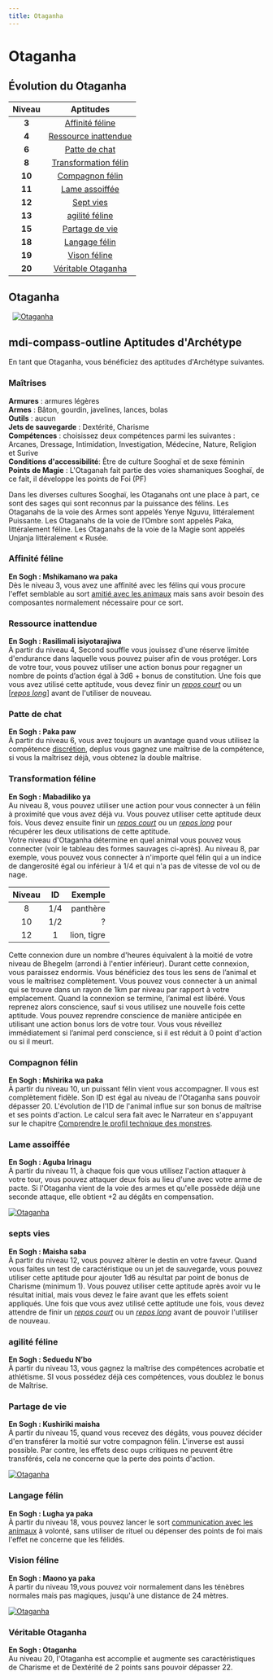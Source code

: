 ```yaml
---
title: Otaganha
---
```

# Otaganha

## Évolution du Otaganha

|Niveau|Aptitudes|
|:-:|:-:|
|**3**|[Affinité féline](#affinite-feline)|
|**4**|[Ressource inattendue](#ressource-inattendue)|
|**6**|[Patte de chat](#patte-de-chat)|
|**8**|[Transformation félin](#transformation-feline)|
|**10**|[Compagnon félin](#compagnon-felin)|
|**11**|[Lame assoiffée](#lame-assoiffee)|
|**12**|[Sept vies](#sept-vies)|
|**13**|[agilité féline](#agilite-feline)|
|**15**|[Partage de vie](#partage-de-vie)|
|**18**|[Langage félin](#langage-felin)|
|**19**|[Vison féline](#vision-feline)|
|**20**|[Véritable Otaganha](#veritable-otaganha)|

## Otaganha
&nbsp;
[![Otaganha](https://www.douaratil.fr/illustrations/archetype/otaganha300.jpeg)](https://www.douaratil.fr/illustrations/archetype/otaganha.jpeg)  

## <v-icon>mdi-compass-outline</v-icon> Aptitudes d'Archétype
En tant que Otaganha, vous bénéficiez des aptitudes d'Archétype suivantes.

### Maîtrises
**Armures** : armures légères  
**Armes** : Bâton, gourdin, javelines, lances, bolas   
**Outils** : aucun  
**Jets de sauvegarde** : Dextérité, Charisme  
**Compétences** : choisissez deux compétences parmi les suivantes : Arcanes, Dressage, Intimidation, Investigation, Médecine, Nature, Religion et Surive  
**Conditions d'accessibilité**: Être de culture Sooghaï et de sexe féminin  
**Points de Magie** : L'Otaganah fait partie des voies shamaniques Sooghaï, de ce fait, il développe les points de Foi (PF)  

Dans les diverses cultures Sooghaï, les Otaganahs ont une place à part, ce sont des sages qui sont reconnus par la puissance des félins.  Les Otaganahs de la voie des Armes sont appelés Yenye Nguvu, littéralement Puissante. Les Otaganahs de la voie de l’Ombre sont appelés Paka, littéralement féline. Les Otaganahs de la voie de la Magie sont appelés Unjanja littéralement « Rusée.  


### Affinité féline
**En Sogh : Mshikamano wa paka**  
Dès le niveau 3, vous avez une affinité avec les félins qui vous procure l'effet semblable au sort [amitié avec les animaux](/grimoire/amitié-avec-les-animaux) mais sans avoir besoin des composantes normalement nécessaire pour ce sort.

### Ressource inattendue
**En Sogh : Rasilimali isiyotarajiwa**  
À partir du niveau 4, Second souffle vous jouissez d'une réserve limitée d'endurance dans laquelle vous pouvez puiser afin de vous protéger. Lors de votre tour, vous pouvez utiliser une action bonus pour regagner un nombre de points d’action égal à 3d6 + bonus de constitution. Une fois que vous avez utilisé cette aptitude, vous devez finir un [_repos court_](/gerer-la-sante-du-personnage/#repos-court) ou un [_[_repos long_](/gerer-la-sante-du-personnage/#repos-long)_] avant de l'utiliser de nouveau.   

### Patte de chat
**En Sogh : Paka paw**  
À partir du niveau 6, vous avez toujours un avantage quand vous utilisez la compétence [discrétion](/utiliser-les-caracteristiques/#dextérité), deplus vous gagnez une maîtrise de la compétence, si vous la maîtrisez déjà, vous obtenez la double maîtrise.  

### Transformation féline
**En Sogh :  Mabadiliko ya**  
Au niveau 8, vous pouvez utiliser une action pour vous connecter à un félin à proximité que vous avez déjà vu. Vous pouvez utiliser cette aptitude deux fois. Vous devez ensuite finir un [_repos court_](/gerer-la-sante-du-personnage/#repos-court) ou un [_repos long_](/gerer-la-sante-du-personnage/#repos-long) pour récupérer les deux utilisations de cette aptitude.  
Votre niveau d'Otaganha détermine en quel animal vous pouvez vous connecter (voir le tableau des formes sauvages ci-après). Au niveau 8, par exemple, vous pouvez vous connecter à n'importe quel félin qui a un indice de dangerosité égal ou inférieur à 1/4 et qui n'a pas de vitesse de vol ou de nage.  

|Niveau|ID|Exemple|
|:-:|:-:|-:|
|8|1/4|panthère|
|10|1/2|?|
|12|1|lion, tigre|

Cette connexion dure un nombre d'heures équivalent à la moitié de votre niveau de Bhegelm (arrondi à l'entier inférieur). Durant cette connexion, vous paraissez endormis. Vous bénéficiez des tous les sens de l’animal et vous le maîtrisez complètement. Vous pouvez vous connecter à un animal qui se trouve dans un rayon de 1km par niveau par rapport à votre emplacement. Quand la connexion se termine, l’animal est libéré. Vous reprenez alors conscience, sauf si vous utilisez une nouvelle fois cette aptitude. Vous pouvez reprendre conscience de manière anticipée en utilisant une action bonus lors de votre tour. Vous vous réveillez immédiatement si l’animal perd conscience, si il est réduit à 0 point d'action ou si il meurt.  

### Compagnon félin  
**En Sogh : Mshirika wa paka**  
À partir du niveau 10, un puissant félin vient vous accompagner. Il vous est complètement fidèle. Son ID est égal au niveau de l'Otaganha sans pouvoir dépasser 20. L'évolution de l'ID de l'animal influe sur son bonus de maîtrise et ses points d'action. Le calcul sera fait avec le Narrateur en s'appuyant sur le chapitre [Comprendre le profil technique des monstres](/comprendre-le-profil-technique-des-monstres).

### Lame assoiffée
**En Sogh : Aguba Irinagu**  
À partir du niveau 11, à chaque fois que vous utilisez l'action attaquer à votre tour, vous pouvez attaquer deux fois au lieu d'une avec votre arme de pacte. Si l'Otaganha vient de la voie des armes et qu'elle possède déjà une seconde attaque, elle obtient +2 au dégâts en compensation.  

[![Otaganha](https://www.douaratil.fr/illustrations/archetype/otaganha2300.jpeg)](https://www.douaratil.fr/illustrations/archetype/otaganha2.jpeg)  

### septs vies  
**En Sogh : Maisha saba**  
À partir du niveau 12, vous pouvez altèrer le destin en votre faveur. Quand vous faites un test de caractéristique ou un jet de sauvegarde, vous pouvez utiliser cette aptitude pour ajouter 1d6 au résultat par point de bonus de Charisme (minimum 1). Vous pouvez utiliser cette aptitude après avoir vu le résultat initial, mais vous devez le faire avant que les effets soient appliqués.
Une fois que vous avez utilisé cette aptitude une fois, vous devez attendre de finir un [_repos court_](/gerer-la-sante-du-personnage/#repos-court) ou un [_repos long_](/gerer-la-sante-du-personnage/#repos-long) avant de pouvoir l'utiliser de nouveau.  

### agilité féline  
**En Sogh : Seduedu N’bo**  
À partir du niveau 13, vous gagnez la maîtrise des compétences acrobatie et athlétisme. SI vous possédez déjà ces compétences, vous doublez le bonus de Maîtrise.  

### Partage de vie
**En Sogh : Kushiriki maisha**  
À partir du niveau 15, quand vous recevez des dégâts, vous pouvez décider d'en transférer la moitié sur votre compagnon félin. L'inverse est aussi possible. Par contre, les effets desc oups critiques ne peuvent être transférés, cela ne concerne que la perte des points d'action.  

[![Otaganha](https://www.douaratil.fr/illustrations/archetype/otaganha3300.jpeg)](https://www.douaratil.fr/illustrations/archetype/otaganha3.jpeg)  

### Langage félin  
**En Sogh : Lugha ya paka**  
À partir du niveau 18, vous pouvez lancer le sort [communication avec les animaux](/grimoire/communication-avec-les-animaux)  à volonté, sans utiliser de rituel ou dépenser des points de foi mais l'effet ne concerne que les félidés.  

### Vision féline  
**En Sogh : Maono ya paka**  
 À partir du niveau 19,vous pouvez voir normalement dans les ténèbres normales mais pas magiques, jusqu'à une distance de 24 mètres.  

[![Otaganha](https://www.douaratil.fr/illustrations/archetype/otaganha5300.jpeg)](https://www.douaratil.fr/illustrations/archetype/otaganha5.jpeg)  

### Véritable Otaganha
**En Sogh : Otaganha**  
Au niveau 20, l'Otaganha est accomplie et augmente ses caractéristiques de Charisme et de Dextérité de 2 points sans pouvoir dépasser 22.
